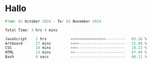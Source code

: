 # Hallo
<!--START_SECTION:waka-->

```rust
From: 02 October 2024 - To: 01 November 2024

Total Time: 3 hrs 4 mins

JavaScript    2 hrs           >>>>>>>>>>>>>>>>---------   65.16 %
Artboard      27 mins         >>>>---------------------   15.08 %
CSS           18 mins         >>>----------------------   10.23 %
HTML          13 mins         >>-----------------------   07.04 %
Bash          0 secs          -------------------------   00.11 %
```

<!--END_SECTION:waka-->
